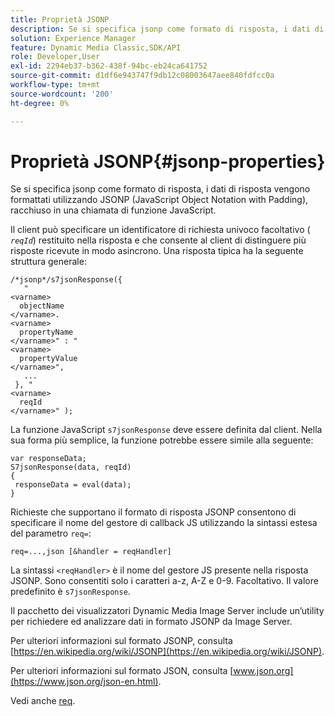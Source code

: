 ```yaml
---
title: Proprietà JSONP
description: Se si specifica jsonp come formato di risposta, i dati di risposta vengono formattati utilizzando JSONP (JavaScript Object Notation with Padding), racchiuso in una chiamata di funzione JavaScript.
solution: Experience Manager
feature: Dynamic Media Classic,SDK/API
role: Developer,User
exl-id: 2294eb37-b362-438f-94bc-eb24ca641752
source-git-commit: d1df6e943747f9db12c08003647aee840fdfcc0a
workflow-type: tm+mt
source-wordcount: '200'
ht-degree: 0%

---
```


# Proprietà JSONP{#jsonp-properties}

Se si specifica jsonp come formato di risposta, i dati di risposta vengono formattati utilizzando JSONP (JavaScript Object Notation with Padding), racchiuso in una chiamata di funzione JavaScript.

Il client può specificare un identificatore di richiesta univoco facoltativo ( *`reqId`*) restituito nella risposta e che consente al client di distinguere più risposte ricevute in modo asincrono. Una risposta tipica ha la seguente struttura generale:

```
/*jsonp*/s7jsonResponse({ 
   " 
<varname>
  objectName 
</varname>. 
<varname>
  propertyName 
</varname>" : " 
<varname>
  propertyValue 
</varname>", 
   ... 
 }, " 
<varname>
  reqId 
</varname>" );
```

La funzione JavaScript `s7jsonResponse` deve essere definita dal client. Nella sua forma più semplice, la funzione potrebbe essere simile alla seguente:

```
var responseData; 
S7jsonResponse(data, reqId) 
{ 
 responseData = eval(data); 
}
```

Richieste che supportano il formato di risposta JSONP consentono di specificare il nome del gestore di callback JS utilizzando la sintassi estesa del parametro `req=`:

`req=...,json [&handler = reqHandler]`

La sintassi `<reqHandler>` è il nome del gestore JS presente nella risposta JSONP. Sono consentiti solo i caratteri a-z, A-Z e 0-9. Facoltativo. Il valore predefinito è `s7jsonResponse`.

Il pacchetto dei visualizzatori Dynamic Media Image Server include un’utility per richiedere ed analizzare dati in formato JSONP da Image Server.

Per ulteriori informazioni sul formato JSONP, consulta [https://en.wikipedia.org/wiki/JSONP](https://en.wikipedia.org/wiki/JSONP).

Per ulteriori informazioni sul formato JSON, consulta [www.json.org](https://www.json.org/json-en.html).

Vedi anche [req](../../../../../../is-api/http-ref/image-serving-api-ref/c-http-protocol-reference/c-command-reference/r-req/r-req.md#reference-907cdb4a97034db7ad94695f25552e76).
